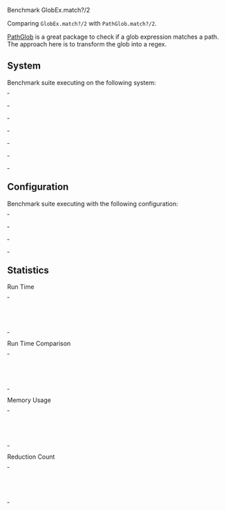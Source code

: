 Benchmark GlobEx.match?/2

Comparing `GlobEx.match?/2` with `PathGlob.match?/2`.

[PathGlob](https://hex.pm/packages/path_glob) is a great package to check if a
glob expression matches a path. The approach here is to transform the glob into
a regex.


## System

Benchmark suite executing on the following system:

<table style="width: 1%">
  <tr>
    <th style="width: 1%; white-space: nowrap">Operating System</th>
    <td>macOS</td>
  </tr><tr>
    <th style="white-space: nowrap">CPU Information</th>
    <td style="white-space: nowrap">Apple M1</td>
  </tr><tr>
    <th style="white-space: nowrap">Number of Available Cores</th>
    <td style="white-space: nowrap">8</td>
  </tr><tr>
    <th style="white-space: nowrap">Available Memory</th>
    <td style="white-space: nowrap">16 GB</td>
  </tr><tr>
    <th style="white-space: nowrap">Elixir Version</th>
    <td style="white-space: nowrap">1.17.2</td>
  </tr><tr>
    <th style="white-space: nowrap">Erlang Version</th>
    <td style="white-space: nowrap">27.0.1</td>
  </tr>
</table>

## Configuration

Benchmark suite executing with the following configuration:

<table style="width: 1%">
  <tr>
    <th style="width: 1%">:time</th>
    <td style="white-space: nowrap">10 s</td>
  </tr><tr>
    <th>:parallel</th>
    <td style="white-space: nowrap">1</td>
  </tr><tr>
    <th>:warmup</th>
    <td style="white-space: nowrap">2 s</td>
  </tr>
</table>

## Statistics



Run Time

<table style="width: 1%">
  <tr>
    <th>Name</th>
    <th style="text-align: right">IPS</th>
    <th style="text-align: right">Average</th>
    <th style="text-align: right">Devitation</th>
    <th style="text-align: right">Median</th>
    <th style="text-align: right">99th&nbsp;%</th>
  </tr>

  <tr>
    <td style="white-space: nowrap">GlobEx.match?/2</td>
    <td style="white-space: nowrap; text-align: right">36.79</td>
    <td style="white-space: nowrap; text-align: right">27.18 ms</td>
    <td style="white-space: nowrap; text-align: right">&plusmn;1.82%</td>
    <td style="white-space: nowrap; text-align: right">27.10 ms</td>
    <td style="white-space: nowrap; text-align: right">28.92 ms</td>
  </tr>

  <tr>
    <td style="white-space: nowrap">PathGlob.match?/2</td>
    <td style="white-space: nowrap; text-align: right">10.21</td>
    <td style="white-space: nowrap; text-align: right">97.90 ms</td>
    <td style="white-space: nowrap; text-align: right">&plusmn;0.86%</td>
    <td style="white-space: nowrap; text-align: right">97.52 ms</td>
    <td style="white-space: nowrap; text-align: right">102.13 ms</td>
  </tr>

</table>


Run Time Comparison

<table style="width: 1%">
  <tr>
    <th>Name</th>
    <th style="text-align: right">IPS</th>
    <th style="text-align: right">Slower</th>
  <tr>
    <td style="white-space: nowrap">GlobEx.match?/2</td>
    <td style="white-space: nowrap;text-align: right">36.79</td>
    <td>&nbsp;</td>
  </tr>

  <tr>
    <td style="white-space: nowrap">PathGlob.match?/2</td>
    <td style="white-space: nowrap; text-align: right">10.21</td>
    <td style="white-space: nowrap; text-align: right">3.6x</td>
  </tr>

</table>



Memory Usage

<table style="width: 1%">
  <tr>
    <th>Name</th>
    <th style="text-align: right">Average</th>
    <th style="text-align: right">Factor</th>
  </tr>
  <tr>
    <td style="white-space: nowrap">GlobEx.match?/2</td>
    <td style="white-space: nowrap">62.87 MB</td>
    <td>&nbsp;</td>
  </tr>
    <tr>
    <td style="white-space: nowrap">PathGlob.match?/2</td>
    <td style="white-space: nowrap">217.05 MB</td>
    <td>3.45x</td>
  </tr>
</table>



Reduction Count

<table style="width: 1%">
  <tr>
    <th>Name</th>
    <th style="text-align: right">Average</th>
    <th style="text-align: right">Factor</th>
  </tr>
  <tr>
    <td style="white-space: nowrap">GlobEx.match?/2</td>
    <td style="white-space: nowrap">3.50 M</td>
    <td>&nbsp;</td>
  </tr>
    <tr>
    <td style="white-space: nowrap">PathGlob.match?/2</td>
    <td style="white-space: nowrap">8.18 M</td>
    <td>2.34x</td>
  </tr>
</table>